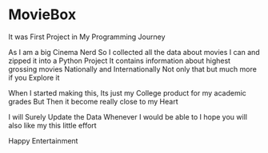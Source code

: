 # MovieBox

It was First Project in My Programming Journey

As I am a big Cinema Nerd So I collected all the data about movies I can and zipped it into a Python Project
It contains information about highest grossing movies Nationally and Internationally
Not only that but much more if you Explore it 

When I started making this, Its just my College product for my academic grades
But Then it become really close to my Heart

I will Surely Update the Data Whenever I would be able to
I hope you will also like my this little effort

Happy Entertainment
